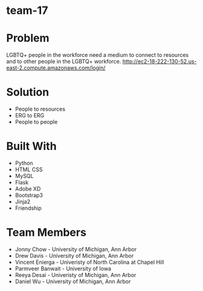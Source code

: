 # team-17
# Problem
LGBTQ+ people in the workforce need a medium to connect to resources and 
to other people in the LGBTQ+ workforce.
http://ec2-18-222-130-52.us-east-2.compute.amazonaws.com/login/

# Solution
* People to resources
* ERG to ERG
* People to people

# Built With
* Python
* HTML CSS
* MySQL
* Flask
* Adobe XD
* Bootstrap3
* Jinja2
* Friendship

# Team Members
* Jonny Chow - University of Michigan, Ann Arbor
* Drew Davis - University of Michigan, Ann Arbor
* Vincent Enierga - Univeristy of North Carolina at Chapel Hill
* Parmveer Banwait - University of Iowa
* Reeya Desai - Univeristy of Michigan, Ann Arbor
* Daniel Wu - University of Michigan, Ann Arbor
